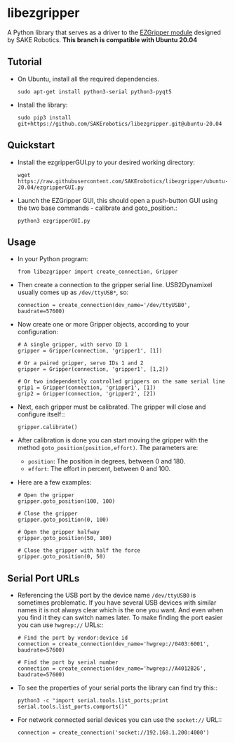# libezgripper

A Python library that serves as a driver to the [EZGripper module](https://sakerobotics.com/) designed by SAKE Robotics. **This branch is compatible with Ubuntu 20.04**

## Tutorial

* On Ubuntu, install all the required dependencies.

      sudo apt-get install python3-serial python3-pyqt5


* Install the library:

      
      sudo pip3 install git+https://github.com/SAKErobotics/libezgripper.git@ubuntu-20.04

## Quickstart

* Install the ezgripperGUI.py to your desired working directory:

      wget https://raw.githubusercontent.com/SAKErobotics/libezgripper/ubuntu-20.04/ezgripperGUI.py

* Launch the EZGripper GUI, this should open a push-button GUI using the two base commands - calibrate and goto_position.:

      python3 ezgripperGUI.py

## Usage

* In your Python program:

      from libezgripper import create_connection, Gripper

* Then create a connection to the gripper serial line. USB2Dynamixel usually comes up as `/dev/ttyUSB*`, so:

      connection = create_connection(dev_name='/dev/ttyUSB0', baudrate=57600)

* Now create one or more Gripper objects, according to your configuration:

      # A single gripper, with servo ID 1
      gripper = Gripper(connection, 'gripper1', [1])

      # Or a paired gripper, servo IDs 1 and 2
      gripper = Gripper(connection, 'gripper1', [1,2])

      # Or two independently controlled grippers on the same serial line
      grip1 = Gripper(connection, 'gripper1', [1])
      grip2 = Gripper(connection, 'gripper2', [2])

* Next, each gripper must be calibrated. The gripper will close and configure itself::

      gripper.calibrate()

* After calibration is done you can start moving the gripper with the method
`goto_position(position,effort)`. The parameters are:

    * `position`: The position in degrees, between 0 and 180.
    * `effort`: The effort in percent, between 0 and 100.


* Here are a few examples:

      # Open the gripper
      gripper.goto_position(100, 100)

      # Close the gripper
      gripper.goto_position(0, 100)

      # Open the gripper halfway
      gripper.goto_position(50, 100)

      # Close the gripper with half the force
      gripper.goto_position(0, 50)

## Serial Port URLs

* Referencing the USB port by the device name `/dev/ttyUSB0` is sometimes problematic.
If you have several USB devices with similar names it is not always clear which is
the one you want. And even when you find it they can switch names later. To make
finding the port easier you can use `hwgrep://` URLs::

      # Find the port by vendor:device id
      connection = create_connection(dev_name='hwgrep://0403:6001', baudrate=57600)

      # Find the port by serial number
      connection = create_connection(dev_name='hwgrep://A4012B2G', baudrate=57600)

* To see the properties of your serial ports the library can find try this::

      python3 -c "import serial.tools.list_ports;print serial.tools.list_ports.comports()"

* For network connected serial devices you can use the `socket://` URL::

      connection = create_connection('socket://192.168.1.200:4000')
